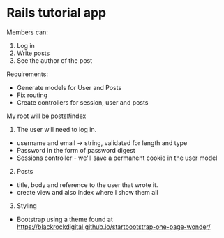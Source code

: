 # Rails tutorial app

Members can:
1. Log in
2. Write posts
3. See the author of the post

Requirements:
* Generate models for User and Posts
* Fix routing
* Create controllers for session, user and posts

My root will be posts#index

1. The user will need to log in.
- username and email -> string, validated for length and type
- Password in the form of password digest
- Sessions controller - we'll save a permanent cookie in the user model

2. Posts
- title, body and reference to the user that wrote it.
- create view and also index where I show them all

3. Styling
- Bootstrap using a theme found at
https://blackrockdigital.github.io/startbootstrap-one-page-wonder/